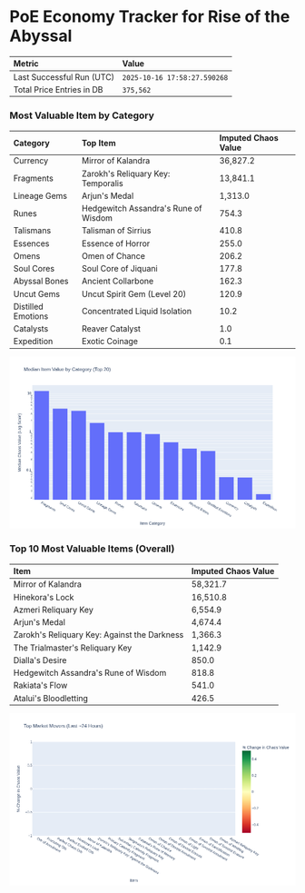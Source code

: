 # PoE Economy Tracker for Rise of the Abyssal

<!-- START_MAINTENANCE -->
| Metric | Value |
|:---|:---|
| Last Successful Run (UTC) | `2025-10-16 17:58:27.590268` |
| Total Price Entries in DB | `375,562` |

<!-- END_MAINTENANCE -->

<!-- START_DATAFRAME_DEBUG -->
<!-- END_DATAFRAME_DEBUG -->

<!-- START_CATEGORY_ANALYSIS -->
### Most Valuable Item by Category
| Category | Top Item | Imputed Chaos Value |
| :--- | :--- | :--- |
| Currency | Mirror of Kalandra | 36,827.2 |
| Fragments | Zarokh's Reliquary Key: Temporalis | 13,841.1 |
| Lineage Gems | Arjun's Medal | 1,313.0 |
| Runes | Hedgewitch Assandra's Rune of Wisdom | 754.3 |
| Talismans | Talisman of Sirrius | 410.8 |
| Essences | Essence of Horror | 255.0 |
| Omens | Omen of Chance | 206.2 |
| Soul Cores | Soul Core of Jiquani | 177.8 |
| Abyssal Bones | Ancient Collarbone | 162.3 |
| Uncut Gems | Uncut Spirit Gem (Level 20) | 120.9 |
| Distilled Emotions | Concentrated Liquid Isolation | 10.2 |
| Catalysts | Reaver Catalyst | 1.0 |
| Expedition | Exotic Coinage | 0.1 |


![Category Analysis Chart](charts/category_analysis.png)
<!-- END_ANALYSIS -->

<!-- START_ANALYSIS -->
### Top 10 Most Valuable Items (Overall)
| Item | Imputed Chaos Value |
| :--- | :--- |
| Mirror of Kalandra | 58,321.7 |
| Hinekora's Lock | 16,510.8 |
| Azmeri Reliquary Key | 6,554.9 |
| Arjun's Medal | 4,674.4 |
| Zarokh's Reliquary Key: Against the Darkness | 1,366.3 |
| The Trialmaster's Reliquary Key | 1,142.9 |
| Dialla's Desire | 850.0 |
| Hedgewitch Assandra's Rune of Wisdom | 818.8 |
| Rakiata's Flow | 541.0 |
| Atalui's Bloodletting | 426.5 |


![Market Movers Chart](charts/market_movers.png)
<!-- END_ANALYSIS -->

